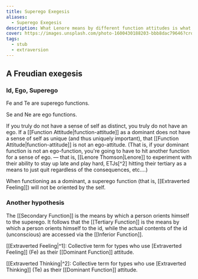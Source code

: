 ```yaml
---
title: Superego Exegesis
aliases:
  - Superego Exegesis
description: What Lenore means by different function attitudes is what Freud meant by id, ego, and superego.
cover: https://images.unsplash.com/photo-1600430188203-bbb8dac79646?crop=entropy&cs=srgb&fm=jpg&ixid=M3wxOTcwMjR8MHwxfHNlYXJjaHw5fHx0YXJvdHxlbnwwfHx8fDE3NDIzNDc4NjR8MA&ixlib=rb-4.0.3&q=85
tags:
  - stub
  - extraversion
---
```


## A Freudian exegesis

### Id, Ego, Superego

Fe and Te are superego functions.

Se and Ne are ego functions.

If you truly do not have a sense of self as distinct, you truly do not have an ego. If a [[Function Attitude|function-attitude]] as a dominant does not have a sense of self as unique (and thus uniquely important), that [[Function Attitude|function-attitude]] is not an ego-attitude. (That is, if your dominant function is not an ego-function, you're going to have to hit another function for a sense of ego. — that is, [[Lenore Thomson|Lenore]] to experiment with their ability to stay up late and play hard, ETJs[^2] hitting their tertiary as a means to just quit regardless of the consequences, etc....)

When functioning as a dominant, a superego function (that is, [[Extraverted Feeling]]) will not be oriented by the self.

### Another hypothesis

The [[Secondary Function]] is the means by which a person orients himself to the superego. It follows that the [[Tertiary Function]] is the means by which a person orients himself to the id, while the actual contents of the id (unconscious) are accessed via the [[Inferior Function]].

[[Extraverted Feeling|^1]: Collective term for types who use [Extraverted Feeling]] (Fe) as their [[Dominant Function]] attitude.

[[Extraverted Thinking|^2]: Collective term for types who use [Extraverted Thinking]] (Te) as their [[Dominant Function]] attitude.
